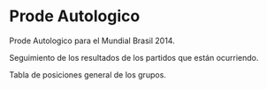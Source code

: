 Prode Autologico
=========

Prode Autologico para el Mundial Brasil 2014.

Seguimiento de los resultados de los partidos que están ocurriendo.

Tabla de posiciones general de los grupos.
